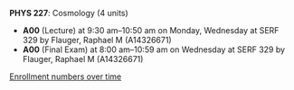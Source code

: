 **PHYS 227**: Cosmology (4 units)

- **A00** (Lecture) at 9:30 am–10:50 am on Monday, Wednesday at SERF 329 by Flauger, Raphael M (A14326671)
- **A00** (Final Exam) at 8:00 am–10:59 am on Wednesday at SERF 329 by Flauger, Raphael M (A14326671)

[Enrollment numbers over time](./PHYS227.tsv)
